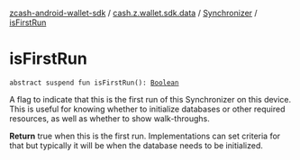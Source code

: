 [zcash-android-wallet-sdk](../../index.md) / [cash.z.wallet.sdk.data](../index.md) / [Synchronizer](index.md) / [isFirstRun](./is-first-run.md)

# isFirstRun

`abstract suspend fun isFirstRun(): `[`Boolean`](https://kotlinlang.org/api/latest/jvm/stdlib/kotlin/-boolean/index.html)

A flag to indicate that this is the first run of this Synchronizer on this device. This is useful for knowing
whether to initialize databases or other required resources, as well as whether to show walk-throughs.

**Return**
true when this is the first run. Implementations can set criteria for that but typically it will be when
the database needs to be initialized.

